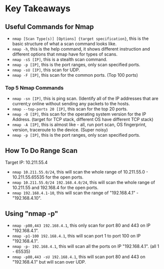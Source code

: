 # Key Takeaways

<h2>Useful Commands for Nmap</h2> 

- ```nmap [Scan Type(s)] [Options] {target specification}```, this is the basic structure of what a scan command looks like.
- ```nmap -h```, this is the help command, it shows different instruction and different options that nmap have for types of scans.
- ```nmap -sS [IP]```, this is a stealth scan command.
- ```nmap -p [IP]```, this is the port ranges, only scan specified ports.
- ```nmap -sU [IP]```, this scan for UDP.
- ```nmap -F [IP]```, this scan for the common ports. (Top 100 ports)

<h3>Top 5 Nmap Commands</h3>

- ```nmap -sn [IP]```, this is ping scan. (Identify all of the IP addresses that are current;y online without sending any packets to the hosts.
- ```nmap --top-ports 20 [IP]```, this scan for the top 20 ports.
- ```nmap -O [IP]```, this scan for the operating system version for the IP Address. (target for TCP stack, different OS have different TCP stack)
- ```nmap -A [IP]```, this is almost like - all, run port scan, OS fingerprint, version, traceroute to the device. (Super noisy)
- ```nmap -p [IP]```, this is the port ranges, only scan specified ports.


<h2></h2>

<h2>How To Do Range Scan</h2>

Target IP: 10.211.55.4
- ```nmap 10.211.55.0/24```, this will scan the whole range of 10.211.55.0 - 10.211.55.65535 for the open ports.
- ```nmap 10.211.55.0/24 192.168.4.0/24```, this will scan the whole range of 10.211.55 and 192.168.4 for the open ports.
- ```nmap 192.168.4.1-10```, this will scan the range of "192.168.4.1" - "192.168.4.10".

<h2></h2>

<h2>Using "nmap -p" </h2>

- ```nmap -p80,443 192.168.4.1```, this only scan for port 80 and 443 on IP "192.168.4.1".
- ```nmap -p1-100 192.168.4.1```, this will scan port 1 to port 100 on IP "192.168.4.1".
- ```nmap -p- 192.168.4.1```, this will scan all the ports on IP "192.168.4.1". (all 1 - 65535)
- ```nmap -p80,443 -sU 192.168.4.1```, this will scan port 80 and 443 on "192.168.4.1" but will scan over UDP.
